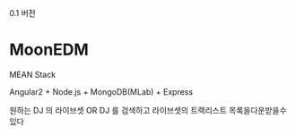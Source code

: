 0.1 버전  

MoonEDM
=======
MEAN Stack 

Angular2 + Node.js + MongoDB(MLab) + Express 

원하는 DJ 의 라이브셋 OR DJ 를  검색하고 라이브셋의 트랙리스트 목록을다운받을수있다 